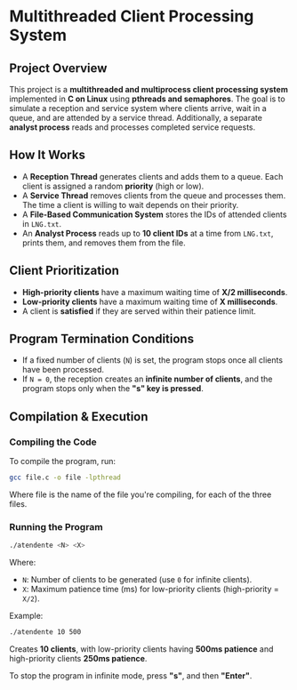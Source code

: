 # **Multithreaded Client Processing System**  

## **Project Overview**  
This project is a **multithreaded and multiprocess client processing system** implemented in **C on Linux** using **pthreads and semaphores**. The goal is to simulate a reception and service system where clients arrive, wait in a queue, and are attended by a service thread. Additionally, a separate **analyst process** reads and processes completed service requests.  

## **How It Works**  

- A **Reception Thread** generates clients and adds them to a queue. Each client is assigned a random **priority** (high or low).  
- A **Service Thread** removes clients from the queue and processes them. The time a client is willing to wait depends on their priority.  
- A **File-Based Communication System** stores the IDs of attended clients in `LNG.txt`.  
- An **Analyst Process** reads up to **10 client IDs** at a time from `LNG.txt`, prints them, and removes them from the file.  

## **Client Prioritization**  
- **High-priority clients** have a maximum waiting time of **X/2 milliseconds**.  
- **Low-priority clients** have a maximum waiting time of **X milliseconds**.  
- A client is **satisfied** if they are served within their patience limit.  

## **Program Termination Conditions**  
- If a fixed number of clients (`N`) is set, the program stops once all clients have been processed.  
- If `N = 0`, the reception creates an **infinite number of clients**, and the program stops only when the **"s" key is pressed**.  

## **Compilation & Execution**  

### **Compiling the Code**  
To compile the program, run:  
```bash
gcc file.c -o file -lpthread
```
Where file is the name of the file you're compiling, for each of the three files.

### **Running the Program**  
```bash
./atendente <N> <X>
```
Where:  
- `N`: Number of clients to be generated (use `0` for infinite clients).  
- `X`: Maximum patience time (ms) for low-priority clients (high-priority = `X/2`).  

Example:  
```bash
./atendente 10 500
```
Creates **10 clients**, with low-priority clients having **500ms patience** and high-priority clients **250ms patience**.  

To stop the program in infinite mode, press **"s"**, and then **"Enter"**. 
